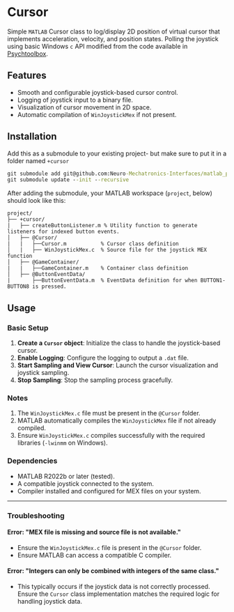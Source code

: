 # Cursor #

Simple `MATLAB` Cursor class to log/display 2D position of virtual cursor that implements acceleration, velocity, and position states. Polling the joystick using basic Windows `c` API modified from the code available in [Psychtoolbox](https://github.com/Psychtoolbox-3/Psychtoolbox-3/blob/master/Psychtoolbox/PsychContributed/WinJoystickMex.c).  

## Features
- Smooth and configurable joystick-based cursor control.
- Logging of joystick input to a binary file.
- Visualization of cursor movement in 2D space.
- Automatic compilation of `WinJoystickMex` if not present.

## Installation
Add this as a submodule to your existing project- but make sure to put it in a folder named `+cursor`
```bat
git submodule add git@github.com:Neuro-Mechatronics-Interfaces/matlab_package__cursor.git +cursor
git submodule update --init --recursive
```

After adding the submodule, your MATLAB workspace (`project`, below) should look like this:  

```
project/
├── +cursor/
|   ├── createButtonListener.m % Utility function to generate listeners for indexed button events.
│   ├── @Cursor/ 
|   |   ├──Cursor.m           % Cursor class definition
│   |   ├── WinJoystickMex.c  % Source file for the joystick MEX function
│   ├── @GameContainer/ 
|   |   ├──GameContainer.m    % Container class definition
│   ├── @ButtonEventData/ 
|       ├──ButtonEventData.m  % EventData definition for when BUTTON1-BUTTON8 is pressed. 
```

## Usage

### Basic Setup

1. **Create a `Cursor` object**: Initialize the class to handle the joystick-based cursor.
2. **Enable Logging**: Configure the logging to output a `.dat` file.
3. **Start Sampling and View Cursor**: Launch the cursor visualization and joystick sampling.
4. **Stop Sampling**: Stop the sampling process gracefully.

### Notes

1. The `WinJoystickMex.c` file must be present in the `@Cursor` folder.
2. MATLAB automatically compiles the `WinJoystickMex` file if not already compiled.
3. Ensure `WinJoystickMex.c` compiles successfully with the required libraries (`-lwinmm` on Windows).

### Dependencies

- MATLAB R2022b or later (tested).
- A compatible joystick connected to the system.
- Compiler installed and configured for MEX files on your system.

---

### Troubleshooting

#### Error: "MEX file is missing and source file is not available."
- Ensure the `WinJoystickMex.c` file is present in the `@Cursor` folder.
- Ensure MATLAB can access a compatible C compiler.

#### Error: "Integers can only be combined with integers of the same class."
- This typically occurs if the joystick data is not correctly processed. Ensure the `Cursor` class implementation matches the required logic for handling joystick data.